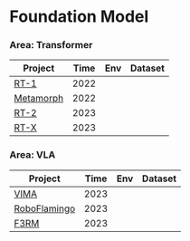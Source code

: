 # Foundation Model

### Area: Transformer

| Project                                           | Time | Env  | Dataset |
| ------------------------------------------------- | ---- | ---- | ------- |
| [RT-1](https://robotics-transformer1.github.io/)  | 2022 |      |         |
| [Metamorph](https://arxiv.org/abs/2203.11931)     | 2022 |      |         |
| [RT-2](https://robotics-transformer2.github.io/)  | 2023 |      |         |
| [RT-X](https://robotics-transformer-x.github.io/) | 2023 |      |         |



### Area: VLA

| Project                                         | Time | Env  | Dataset |
| ----------------------------------------------- | ---- | ---- | ------- |
| [VIMA](https://vimalabs.github.io/)             | 2023 |      |         |
| [RoboFlamingo](https://roboflamingo.github.io/) | 2023 |      |         |
| [F3RM](https://arxiv.org/html/2308.07931v2)     | 2023 |      |         |

